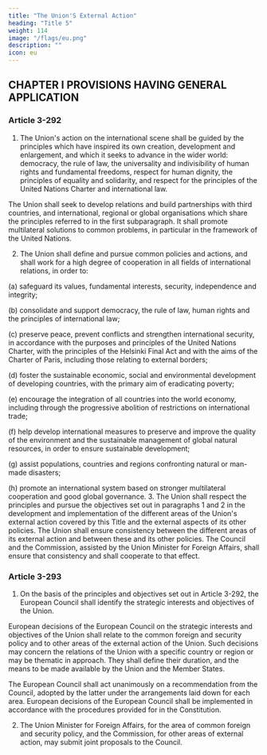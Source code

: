 ```yaml
---
title: "The Union'S External Action"
heading: "Title 5"
weight: 114
image: "/flags/eu.png"
description: ""
icon: eu
---
```



## CHAPTER I PROVISIONS HAVING GENERAL APPLICATION

### Article 3-292

1. The Union's action on the international scene shall be guided by the principles which have
inspired its own creation, development and enlargement, and which it seeks to advance in the wider
world: democracy, the rule of law, the universality and indivisibility of human rights and fundamental
freedoms, respect for human dignity, the principles of equality and solidarity, and respect for the
principles of the United Nations Charter and international law.

The Union shall seek to develop relations and build partnerships with third countries, and
international, regional or global organisations which share the principles referred to in the first
subparagraph. It shall promote multilateral solutions to common problems, in particular in the
framework of the United Nations.

2. The Union shall define and pursue common policies and actions, and shall work for a high
degree of cooperation in all fields of international relations, in order to:

(a) safeguard its values, fundamental interests, security, independence and integrity;

(b) consolidate and support democracy, the rule of law, human rights and the principles of
international law;

(c) preserve peace, prevent conflicts and strengthen international security, in accordance with the
purposes and principles of the United Nations Charter, with the principles of the
Helsinki Final Act and with the aims of the Charter of Paris, including those relating to external
borders;

(d) foster the sustainable economic, social and environmental development of developing countries,
with the primary aim of eradicating poverty;

(e) encourage the integration of all countries into the world economy, including through the
progressive abolition of restrictions on international trade;

(f) help develop international measures to preserve and improve the quality of the environment and
the sustainable management of global natural resources, in order to ensure sustainable
development;

(g) assist populations, countries and regions confronting natural or man-made disasters;

(h) promote an international system based on stronger multilateral cooperation and good
global governance.
3. The Union shall respect the principles and pursue the objectives set out in paragraphs 1 and 2 in
the development and implementation of the different areas of the Union's external action covered by
this Title and the external aspects of its other policies.
The Union shall ensure consistency between the different areas of its external action and between
these and its other policies. The Council and the Commission, assisted by the Union Minister for
Foreign Affairs, shall ensure that consistency and shall cooperate to that effect.

### Article 3-293

1. On the basis of the principles and objectives set out in Article 3-292, the European Council
shall identify the strategic interests and objectives of the Union.

European decisions of the European Council on the strategic interests and objectives of the Union
shall relate to the common foreign and security policy and to other areas of the external action of the
Union. Such decisions may concern the relations of the Union with a specific country or region or
may be thematic in approach. They shall define their duration, and the means to be made available by
the Union and the Member States.

The European Council shall act unanimously on a recommendation from the Council, adopted by the
latter under the arrangements laid down for each area. European decisions of the European Council
shall be implemented in accordance with the procedures provided for in the Constitution.

2. The Union Minister for Foreign Affairs, for the area of common foreign and security policy, and
the Commission, for other areas of external action, may submit joint proposals to the Council.


